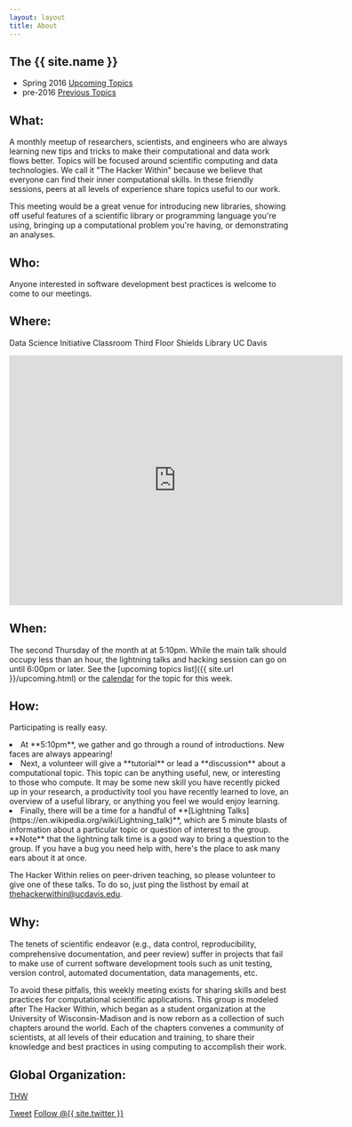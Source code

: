 ```yaml
---
layout: layout
title: About
---
```


<section class="content">

The {{ site.name }}
===================

<ul class="listing">
<li> <span>Spring 2016</span> <a href="{{ site.url }}/upcoming.html">Upcoming Topics</a></li>
<li> <span>pre-2016</span> <a href="{{ site.url }}/previous.html">Previous Topics</a></li>
</ul>

What:
-----

A monthly meetup of researchers, scientists, and engineers who are always
learning new tips and tricks to make their computational and data work flows
better. Topics will be focused around scientific computing and data
technologies. We call it "The Hacker Within" because we believe that everyone
can find their inner computational skills. In these friendly sessions, peers at
all levels of experience share topics useful to our work.

This meeting would be a great venue for introducing new libraries, showing off
useful features of a scientific library or programming language you're using,
bringing up a computational problem you're having, or demonstrating an
analyses.

Who:
-----

Anyone interested in software development best practices is welcome to come to
our meetings.

Where:
-----

Data Science Initiative Classroom
Third Floor Shields Library
UC Davis

<iframe
  src="https://www.google.com/maps/embed?pb=!1m10!1m8!1m3!1d551.6751757040454!2d-121.7491979229739!3d38.539621434012915!3m2!1i1024!2i768!4f13.1!5e0!3m2!1sen!2sus!4v1449611696153"
  width="600"
  height="450"
  frameborder="0"
  style="border:0"
  allowfullscreen>
</iframe>

When:
-----

The second Thursday of the month at at 5:10pm. While the main talk should
occupy less than an hour, the lightning talks and hacking session can go on
until 6:00pm or later. See the [upcoming topics list]({{ site.url }}/upcoming.html)
or the [calendar](http://bit.ly/1cqFKuh) for the topic for this week.

How:
-----

Participating is really easy.
<li>At **5:10pm**, we gather and go through a round of introductions. New
  faces are always appearing!</li>
<li>Next, a volunteer will give a **tutorial** or lead a **discussion** about a
  computational topic. This topic can be anything useful, new, or interesting
  to those who compute. It may be some new skill you have recently picked
  up in your research, a productivity tool you have recently learned to love,
  an overview of a useful library, or anything you feel we would enjoy
  learning.</li>
<li>Finally, there will be a time for a handful of **[Lightning
  Talks](https://en.wikipedia.org/wiki/Lightning_talk)**, which are 5 minute
  blasts of information about a particular topic or question of interest to the
  group. **Note** that the lightning talk time is a good way to bring a
  question to the group. If you have a bug you need help with, here's the place
  to ask many ears about it at once.
</li>

The Hacker Within relies on peer-driven teaching, so please volunteer to give
one of these talks. To do so, just ping the listhost by email at
[thehackerwithin@ucdavis.edu](mailto:thehackerwithin@ucdavis.edu).

Why:
----

The tenets of scientiﬁc endeavor (e.g., data control, reproducibility,
comprehensive documentation, and peer review) suffer in projects that fail to
make use of current software development tools such as unit testing, version
control, automated documentation, data managements, etc.

To avoid these pitfalls, this weekly meeting exists for sharing skills and best
practices for computational scientific applications. This group is modeled
after The Hacker Within, which  began as a student organization at the
University of Wisconsin-Madison and is now reborn as a collection of such
chapters around the world. Each of the chapters convenes a community of
scientists, at all levels of their education and training, to share their
knowledge and best practices in using computing to accomplish their work.


Global Organization:
---------------------

[THW](http://thehackerwithin.org)

<a href="http://twitter.com/share" class="twitter-share-button" data-count="none" data-via="{{ site.twitter }}">Tweet</a>
<a href="http://twitter.com/{{ site.twitter }}" class="twitter-follow-button" data-show-count="false">Follow @{{ site.twitter }}</a>
<script src="http://platform.twitter.com/widgets.js" type="text/javascript"></script>

</section>
